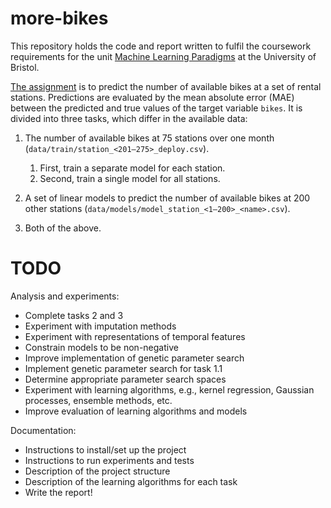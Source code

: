 # more-bikes

This repository holds the code and report written to fulfil the coursework
requirements for the unit
[Machine Learning Paradigms](https://www.bris.ac.uk/unit-programme-catalogue/UnitDetails.jsa?ayrCode=23%2F24&unitCode=COMSM0025)
at the University of Bristol.

[The assignment](https://www.kaggle.com/competitions/morebikes2023/overview)
is to predict the number of available bikes at a set of rental stations.
Predictions are evaluated by the mean absolute error (MAE) between the predicted
and true values of the target variable `bikes`.
It is divided into three tasks, which differ in the available data:

1. The number of available bikes at 75 stations over one month
   (`data/train/station_<201–275>_deploy.csv`).

   1. First, train a separate model for each station.
   2. Second, train a single model for all stations.

2. A set of linear models to predict the number of available bikes at 200 other stations
   (`data/models/model_station_<1–200>_<name>.csv`).

3. Both of the above.

# TODO

Analysis and experiments:

- Complete tasks 2 and 3
- Experiment with imputation methods
- Experiment with representations of temporal features
- Constrain models to be non-negative
- Improve implementation of genetic parameter search
- Implement genetic parameter search for task 1.1
- Determine appropriate parameter search spaces
- Experiment with learning algorithms, e.g., kernel regression, Gaussian processes,
  ensemble methods, etc.
- Improve evaluation of learning algorithms and models

Documentation:

- Instructions to install/set up the project
- Instructions to run experiments and tests
- Description of the project structure
- Description of the learning algorithms for each task
- Write the report!
